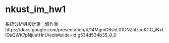 # nkust_im_hw1
系統分析與設計第一個作業https://docs.google.com/presentation/d/14MgmC6shL01DNZnlzcuKCG_iNxtlOsQWK7pNjuetHnU/edit#slide=id.g534d534b35_0_0
